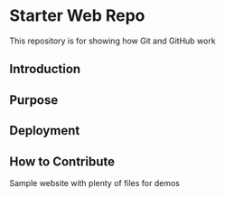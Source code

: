 # Starter Web Repo

This repository is for showing how Git and GitHub work
## Introduction

## Purpose

## Deployment

## How to Contribute

Sample website with plenty of files for demos